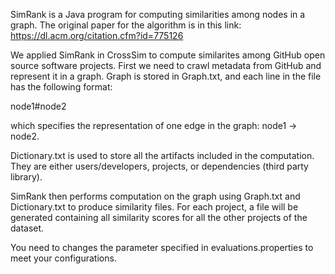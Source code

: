 SimRank is a Java program for computing similarities among nodes in a graph. The original paper for the algorithm is in this link: https://dl.acm.org/citation.cfm?id=775126

We applied SimRank in CrossSim to compute similarites among GitHub open source software projects. First we need to crawl metadata from GitHub and represent it in a graph. Graph is stored in Graph.txt, and each line in the file has the following format:

node1#node2

which specifies the representation of one edge in the graph: node1 -> node2.

Dictionary.txt is used to store all the artifacts included in the computation. They are either users/developers, projects, or dependencies (third party library). 

SimRank then performs computation on the graph using Graph.txt and Dictionary.txt to produce similarity files. For each project, a file will be generated containing all similarity scores for all the other projects of the dataset.

You need to changes the parameter specified in evaluations.properties to meet your configurations.



